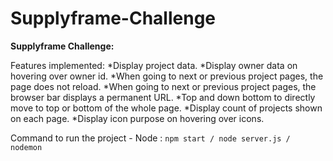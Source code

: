 # Supplyframe-Challenge

**Supplyframe Challenge:**

Features implemented:
*Display project data.
*Display owner data on hovering over owner id.
*When going to next or previous project pages, the page does not reload.
*When going to next or previous project pages, the browser bar displays a permanent URL.
*Top and down bottom to directly move to top or bottom of the whole page.
*Display count of projects shown on each page.
*Display icon purpose on hovering over icons.

Command to run the project - 
Node : `npm start / node server.js / nodemon`